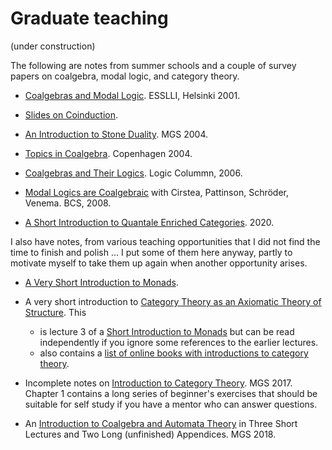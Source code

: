 # Graduate teaching

(under construction)

The following are notes from summer schools and a couple of survey papers on coalgebra, modal logic, and category theory.

- [Coalgebras and Modal Logic](/papers/cml.pdf). ESSLLI, Helsinki 2001.

- [Slides on Coinduction](/papers/coinduction.pdf).

- [An Introduction to Stone Duality](/papers/stone-duality.pdf). MGS 2004.

- [Topics in Coalgebra](/papers/Copenhagen04/cop04.pdf). Copenhagen 2004.

- [Coalgebras and Their Logics](/papers/lc.pdf). Logic Colummn, 2006. 

- [Modal Logics are Coalgebraic](papers/BCS08/ModalCoalg.pdf) with Cirstea, Pattinson, Schröder, Venema. BCS, 2008.

- [A Short Introduction to Quantale Enriched Categories](papers/short-introduction-quantale-enriched-categories.pdf). 2020.

I also have notes, from various teaching opportunities that I did not find the time to finish and polish ...  I put some of them here anyway, partly to motivate myself to take them up again when another opportunity arises.

- [A Very Short Introduction to Monads](https://hackmd.io/@alexhkurz/ByD5fgecY).
- A very short introduction to [Category Theory as an Axiomatic Theory of Structure](https://hackmd.io/@alexhkurz/BktmSSgCP). This
    - is lecture 3 of a [Short Introduction to Monads](https://hackmd.io/@alexhkurz/H1OxumxRP) but can be read independently if you ignore some references to the earlier lectures. 
    - also contains a [list of online books with introductions to category theory](https://hackmd.io/JGNOqD4aQHquNcqisW0glA#References-and-Further-Reading).

- Incomplete notes on [Introduction to Category Theory](/papers/intro-category-theory.pdf). MGS 2017. Chapter 1 contains a long series of beginner's exercises that should be suitable for self study if you have a mentor who can answer questions.

- An  [Introduction to Coalgebra and Automata Theory](/papers/coalgebras-mgs2018.pdf) in Three Short Lectures and Two Long (unfinished) Appendices. MGS 2018.






